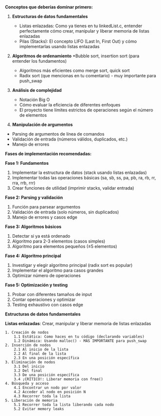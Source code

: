 **Conceptos que deberías dominar primero:**

1. **Estructuras de datos fundamentales**
	* Listas enlazadas: Como ya tienes en tu linkedList.c, entender perfectamente cómo crear, manipular y liberar memoria de listas enlazadas
	* Pilas (Stacks): El concepto LIFO (Last In, First Out) y cómo implementarlas usando listas enlazadas

2. **Algoritmos de ordenamiento**
	*Bubble sort, insertion sort (para entender los fundamentos)
	* Algoritmos más eficientes como merge sort, quick sort
	* Radix sort (que mencionas en tu comentario) - muy importante para push_swap

3. **Análisis de complejidad**
	* Notación Big O
	* Cómo evaluar la eficiencia de diferentes enfoques
	* El proyecto tiene límites estrictos de operaciones según el número de elementos

4. **Manipulación de argumentos**
* Parsing de argumentos de línea de comandos
* Validación de entrada (números válidos, duplicados, etc.)
* Manejo de errores


**Fases de implementación recomendadas:**

**Fase 1: Fundamentos**
1. Implementar la estructura de datos (stack usando listas enlazadas)
2. Implementar todas las operaciones básicas (sa, sb, ss, pa, pb, ra, rb, rr, rra, rrb, rrr)
3. Crear funciones de utilidad (imprimir stacks, validar entrada)

**Fase 2: Parsing y validación**
1. Función para parsear argumentos
2. Validación de entrada (solo números, sin duplicados)
3. Manejo de errores y casos edge

**Fase 3: Algoritmos básicos**
1. Detectar si ya está ordenado
2. Algoritmo para 2-3 elementos (casos simples)
3. Algoritmo para elementos pequeños (≤5 elementos)

**Fase 4: Algoritmo principal**
1. Investigar y elegir algoritmo principal (radix sort es popular)
2. Implementar el algoritmo para casos grandes
3. Optimizar número de operaciones

**Fase 5: Optimización y testing**
1. Probar con diferentes tamaños de input
2. Contar operaciones y optimizar
3. Testing exhaustivo con casos edge




**Estructuras de datos fundamentales**

**Listas enlazadas**: Crear, manipular y liberar memoria de listas enlazadas

	1. Creación de nodos
		1.1 Estática: Como haces en tu código (declarando variables)
		1.2 Dinámica: Usando malloc() - MÁS IMPORTANTE para push_swap
	2. Inserción de nodos
		2.1 Al inicio de la lista
		2.2 Al final de la lista
		2.3 En una posición específica
	3. Eliminación de nodos
		3.1 Del inicio
		3.2 Del final
		3.3 De una posición específica
		3.4 ¡CRÍTICO!: Liberar memoria con free()
	4. Búsqueda y acceso
		4.1	Encontrar un nodo por valor
		4.2 Acceder al nodo en posición N
		4.3 Recorrer toda la lista
	5. Liberación de memoria
		5.1	Recorrer toda la lista liberando cada nodo
		5.2 Evitar memory leaks
